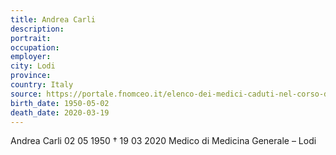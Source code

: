 ```yaml
---
title: Andrea Carli
description: 
portrait: 
occupation: 
employer: 
city: Lodi
province: 
country: Italy 
source: https://portale.fnomceo.it/elenco-dei-medici-caduti-nel-corso-dellepidemia-di-covid-19/
birth_date: 1950-05-02
death_date: 2020-03-19
---
```


Andrea Carli 02 05 1950 † 19 03 2020
Medico di Medicina Generale  – Lodi